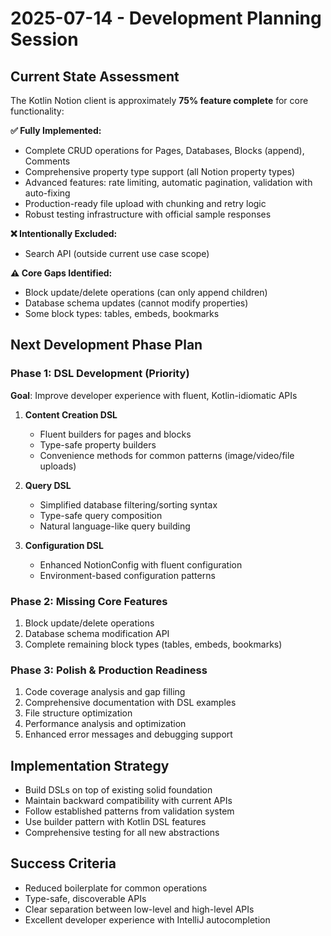 # 2025-07-14 - Development Planning Session

## Current State Assessment
The Kotlin Notion client is approximately **75% feature complete** for core functionality:

**✅ Fully Implemented:**
- Complete CRUD operations for Pages, Databases, Blocks (append), Comments
- Comprehensive property type support (all Notion property types)
- Advanced features: rate limiting, automatic pagination, validation with auto-fixing
- Production-ready file upload with chunking and retry logic
- Robust testing infrastructure with official sample responses

**❌ Intentionally Excluded:**
- Search API (outside current use case scope)

**⚠️ Core Gaps Identified:**
- Block update/delete operations (can only append children)
- Database schema updates (cannot modify properties)
- Some block types: tables, embeds, bookmarks

## Next Development Phase Plan

### Phase 1: DSL Development (Priority)
**Goal**: Improve developer experience with fluent, Kotlin-idiomatic APIs

1. **Content Creation DSL**
   - Fluent builders for pages and blocks
   - Type-safe property builders 
   - Convenience methods for common patterns (image/video/file uploads)

2. **Query DSL** 
   - Simplified database filtering/sorting syntax
   - Type-safe query composition
   - Natural language-like query building

3. **Configuration DSL**
   - Enhanced NotionConfig with fluent configuration
   - Environment-based configuration patterns

### Phase 2: Missing Core Features
1. Block update/delete operations
2. Database schema modification API
3. Complete remaining block types (tables, embeds, bookmarks)

### Phase 3: Polish & Production Readiness
1. Code coverage analysis and gap filling
2. Comprehensive documentation with DSL examples
3. File structure optimization
4. Performance analysis and optimization
5. Enhanced error messages and debugging support

## Implementation Strategy
- Build DSLs on top of existing solid foundation
- Maintain backward compatibility with current APIs
- Follow established patterns from validation system
- Use builder pattern with Kotlin DSL features
- Comprehensive testing for all new abstractions

## Success Criteria
- Reduced boilerplate for common operations
- Type-safe, discoverable APIs
- Clear separation between low-level and high-level APIs
- Excellent developer experience with IntelliJ autocompletion